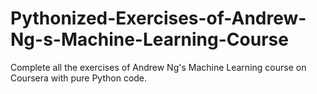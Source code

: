 # Pythonized-Exercises-of-Andrew-Ng-s-Machine-Learning-Course
Complete all the exercises of Andrew Ng's Machine Learning course on Coursera with pure Python code.
